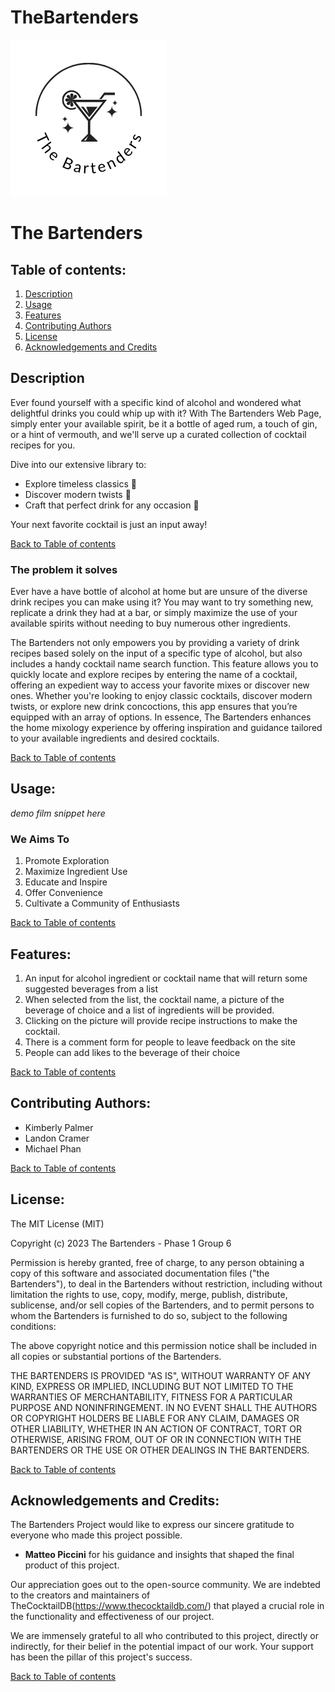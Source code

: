 # TheBartenders
![Alt Text](assets/Thumbnail%20of%20The%20Bartenders%20Logo%20(2).png)
# The Bartenders

## Table of contents:
1. [Description](#description) 
2. [Usage](#usage) 
3. [Features](#features)
4. [Contributing Authors](#contributing-authors)
5. [License](#license)
6. [Acknowledgements and Credits](#acknowledgements-and-credits)

## Description

Ever found yourself with a specific kind of alcohol and wondered what delightful drinks you could whip up with it? With The Bartenders Web Page, simply enter your available spirit, be it a bottle of aged rum, a touch of gin, or a hint of vermouth, and we'll serve up a curated collection of cocktail recipes for you. 

Dive into our extensive library to:
* Explore timeless classics 🍹
* Discover modern twists 🥂
* Craft that perfect drink for any occasion 🥃

Your next favorite cocktail is just an input away!

[Back to Table of contents](#table-of-contents)

### The problem it solves

Ever have a have bottle of alcohol at home but are unsure of the diverse drink recipes you can make using it? You may want to try something new, replicate a drink they had at a bar, or simply maximize the use of your available spirits without needing to buy numerous other ingredients.

The Bartenders not only empowers you by providing a variety of drink recipes based solely on the input of a specific type of alcohol, but also includes a handy cocktail name search function. This feature allows you to quickly locate and explore recipes by entering the name of a cocktail, offering an expedient way to access your favorite mixes or discover new ones. Whether you're looking to enjoy classic cocktails, discover modern twists, or explore new drink concoctions, this app ensures that you’re equipped with an array of options. In essence, The Bartenders enhances the home mixology experience by offering inspiration and guidance tailored to your available ingredients and desired cocktails.


[Back to Table of contents](#table-of-contents)

## Usage:

*demo film snippet here*

### We Aims To

1. Promote Exploration
2. Maximize Ingredient Use
3. Educate and Inspire
4. Offer Convenience
5. Cultivate a Community of Enthusiasts

[Back to Table of contents](#table-of-contents)

## Features:
1. An input for alcohol ingredient or cocktail name that will return some suggested beverages from a list
2. When selected from the list, the cocktail name, a picture of the beverage of choice and a list of ingredients will be provided. 
3. Clicking on the picture will provide recipe instructions to make the cocktail.
4. There is a comment form for people to leave feedback on the site
5. People can add likes to the beverage of their choice

[Back to Table of contents](#table-of-contents)

## Contributing Authors:
* Kimberly Palmer
* Landon Cramer
* Michael Phan

[Back to Table of contents](#table-of-contents)

## License:
The MIT License (MIT)

Copyright (c) 2023 The Bartenders - Phase 1 Group 6

Permission is hereby granted, free of charge, to any person obtaining a copy of this software and associated documentation files ("the Bartenders"), to deal in the Bartenders without restriction, including without limitation the rights to use, copy, modify, merge, publish, distribute, sublicense, and/or sell copies of the Bartenders, and to permit persons to whom the Bartenders is furnished to do so, subject to the following conditions:

The above copyright notice and this permission notice shall be included in all copies or substantial portions of the Bartenders.

THE BARTENDERS IS PROVIDED "AS IS", WITHOUT WARRANTY OF ANY KIND, EXPRESS OR IMPLIED, INCLUDING BUT NOT LIMITED TO THE WARRANTIES OF MERCHANTABILITY, FITNESS FOR A PARTICULAR PURPOSE AND NONINFRINGEMENT. IN NO EVENT SHALL THE AUTHORS OR COPYRIGHT HOLDERS BE LIABLE FOR ANY CLAIM, DAMAGES OR OTHER LIABILITY, WHETHER IN AN ACTION OF CONTRACT, TORT OR OTHERWISE, ARISING FROM, OUT OF OR IN CONNECTION WITH THE BARTENDERS OR THE USE OR OTHER DEALINGS IN THE BARTENDERS.

[Back to Table of contents](#table-of-contents)

## Acknowledgements and Credits:

The Bartenders Project would like to express our sincere gratitude to everyone who made this project possible.

- **Matteo Piccini** for his guidance and insights that shaped the final product of this project.

Our appreciation goes out to the open-source community. We are indebted to the creators and maintainers of TheCocktailDB(https://www.thecocktaildb.com/)  that played a crucial role in the functionality and effectiveness of our project.

We are immensely grateful to all who contributed to this project, directly or indirectly, for their belief in the potential impact of our work. Your support has been the pillar of this project's success.

[Back to Table of contents](#table-of-contents)


